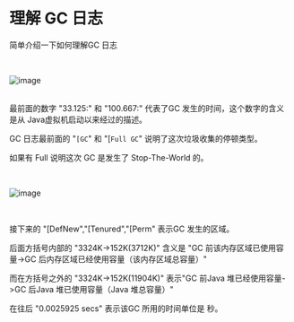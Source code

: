 # 理解 GC 日志
 
简单介绍一下如何理解GC 日志

<br>

![image](.../images/jvm/5gclog1.png)

<br>
最前面的数字 "33.125:" 和 "100.667:" 代表了GC 发生的时间，这个数字的含义是从 Java虚拟机启动以来经过的描述。

GC 日志最前面的 "`[GC`" 和 "[`Full GC`" 说明了这次垃圾收集的停顿类型。

如果有 Full 说明这次 GC 是发生了 Stop-The-World 的。
 
<br>

![image](.../images/jvm/5gclog2.png)

<br>

接下来的 "[DefNew","[Tenured","[Perm" 表示GC 发生的区域。

后面方括号内部的 "3324K->152K(3712K)" 含义是 "GC 前该内存区域已使用容量->GC 后内存区域已经使用容量（该内存区域总容量）"

而在方括号之外的 "3324K->152K(11904K)" 表示"GC 前Java 堆已经使用容量->GC 后Java 堆已使用容量（Java 堆总容量）"

在往后 "0.0025925 secs" 表示该GC 所用的时间单位是 秒。
